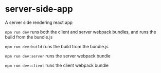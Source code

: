 # server-side-app
A server side rendering react app


`npm run dev` runs both the client and server webpack bundles, and runs the build from the bundle.js

`npm run dev:build` runs the build from the bundle.js

`npm run dev:server` runs the server webpack bundle

`npm run dev:client` runs the client webpack bundle